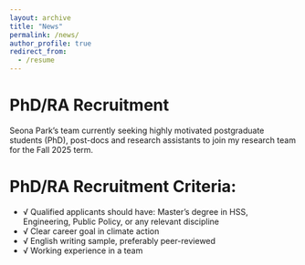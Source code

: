```yaml
---
layout: archive
title: "News"
permalink: /news/
author_profile: true
redirect_from:
  - /resume
---
```


# PhD/RA Recruitment
Seona Park’s team currently seeking highly motivated postgraduate students (PhD), post-docs and research assistants to join my research team for the Fall 2025 term.


# PhD/RA Recruitment Criteria:
 - √ Qualified applicants should have: Master’s degree in HSS, Engineering, Public Policy, or any relevant discipline
 - √ Clear career goal in climate action
 - √ English writing sample, preferably peer-reviewed
 - √ Working experience in a team



